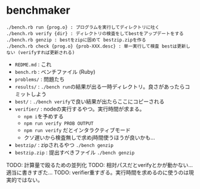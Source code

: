 # benchmaker

```
./bench.rb run {prog.o} : プログラムを実行してディレクトリに吐く
./bench.rb verify {dir} : ディレクトリの検査をしてbestをアップデートをする
./bench.rb genzip : bestをzipに固めて bestzip.zipを作る
./bench.rb check {prog.o} {prob-XXX.desc} : 単一実行して検査 bestは更新しない (verifyすれば更新される)
```

- `REDME.md` : これ
- `bench.rb` : ベンチファイル (Ruby)
- `problems/` : 問題たち
- `results/` : `./bench run`の結果が出る一時ディレクトリ。良さがあったらコミットしよう
- `best/` : `./bench verify`で良い結果が出たらここにコピーされる
- `verifier/` : nodeの実行するやつ。実行時間が求まる。
  + `npm i`を予めする
  + `npm run verify PROB OUTPUT`
  + `npm run verify` だとインタラクティブモード
  + クソ遅いから検査無しで求めj時間使うほうが良いかも…
- `bestzip/` : zipされるやつ `./bench genzip`
- `bestzip.zip` : 提出すべきファイル `./bench genzip`

TODO: 計算量で殴るための並列化
TODO: 相対パスだとverifyとかが動かない… 適当に書きすぎた…
TODO: verifier重すぎる。実行時間を求めるのに使うのは現実的ではない。

